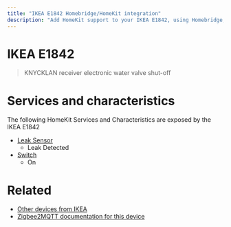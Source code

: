 ```yaml
---
title: "IKEA E1842 Homebridge/HomeKit integration"
description: "Add HomeKit support to your IKEA E1842, using Homebridge, Zigbee2MQTT and homebridge-z2m."
---
```

<!---
This file has been GENERATED using src/docgen/docgen.ts
DO NOT EDIT THIS FILE MANUALLY!
-->
# IKEA E1842
> KNYCKLAN receiver electronic water valve shut-off


# Services and characteristics
The following HomeKit Services and Characteristics are exposed by
the IKEA E1842

* [Leak Sensor](../../sensors.md)
  * Leak Detected
* [Switch](../../switch.md)
  * On


# Related
* [Other devices from IKEA](../index.md#ikea)
* [Zigbee2MQTT documentation for this device](https://www.zigbee2mqtt.io/devices/E1842.html)